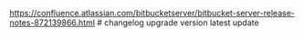 
https://confluence.atlassian.com/bitbucketserver/bitbucket-server-release-notes-872139866.html # changelog upgrade version latest update
